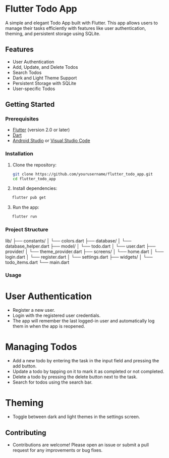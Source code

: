 # Flutter Todo App

A simple and elegant Todo App built with Flutter. This app allows users to manage their tasks efficiently with features like user authentication, theming, and persistent storage using SQLite.

## Features

- User Authentication
- Add, Update, and Delete Todos
- Search Todos
- Dark and Light Theme Support
- Persistent Storage with SQLite
- User-specific Todos


## Getting Started

### Prerequisites

- [Flutter](https://flutter.dev/docs/get-started/install) (version 2.0 or later)
- [Dart](https://dart.dev/get-dart)
- [Android Studio](https://developer.android.com/studio) or [Visual Studio Code](https://code.visualstudio.com/)

### Installation

1. Clone the repository:

   ```bash
   git clone https://github.com/yourusername/flutter_todo_app.git
   cd flutter_todo_app
   ```

2. Install dependencies:
```bash
   flutter pub get
   ```
   3. Run the app:
```bash
   flutter run
   ```

### Project Structure

lib/
├── constants/
│   └── colors.dart
├── database/
│   └── database_helper.dart
├── model/
│   └── todo.dart
│   └── user.dart
├── provider/
│   └── theme_provider.dart
├── screens/
│   └── home.dart
│   └── login.dart
│   └── register.dart
│   └── settings.dart
├── widgets/
│   └── todo_items.dart
└── main.dart

### Usage

# User Authentication
- Register a new user.
- Login with the registered user credentials.
- The app will remember the last logged-in user and automatically log them in when the app is reopened.
# Managing Todos
- Add a new todo by entering the task in the input field and pressing the add button.
- Update a todo by tapping on it to mark it as completed or not completed.
- Delete a todo by pressing the delete button next to the task.
- Search for todos using the search bar.
# Theming
- Toggle between dark and light themes in the settings screen.

## Contributing
- Contributions are welcome! Please open an issue or submit a
pull request for any improvements or bug fixes.